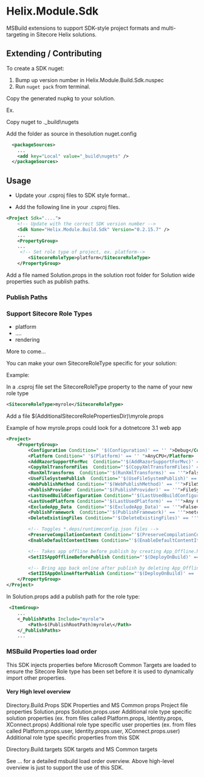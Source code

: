 # Helix.Module.Sdk  

MSBuild extensions to support SDK-style project formats and multi-targeting in Sitecore Helix solutions.


## Extending / Contributing

To create a SDK nuget: 

1. Bump up version number in Helix.Module.Build.Sdk.nuspec
2. Run `nuget pack` from terminal.  

Copy the generated nupkg to your solution.

Ex. 

Copy nuget to .\_build\nugets

Add the folder as source in thesolution nuget.config

```xml
  <packageSources>
    ...
    <add key="Local" value="_build\nugets" />
  </packageSources>
```

## Usage  

- Update your .csproj files to SDK style format..
  
- Add the following line in your .csproj files.

```xml
<Project Sdk="....">
    <!-- Update with the correct SDK version number -->
    <Sdk Name="Helix.Module.Build.Sdk" Version="0.2.15.7" />
    ...
    <PropertyGroup>
    ...
     <!-- Set role type of project, ex. platform-->
        <SitecoreRoleType>platform</SitecoreRoleType>
    </PropertyGroup>
```  

Add a file named Solution.props in the solution root folder for Solution wide properties such as publish paths.

### Publish Paths

### Support Sitecore Role Types

- platform
- ....
- rendering

More to come...  

You can make your own SitecoreRoleType specific for your solution:

Example:

In a .csproj file set the SitecoreRoleType property to the name of your new role type

```xml
<SitecoreRoleType>myrole</SitecoreRoleType>
```  

Add a file $(AdditionalSitecoreRolePropertiesDir)\myrole.props

Example of how myrole.props could look for a dotnetcore 3.1 web app

```xml
<Project>
    <PropertyGroup>
        <Configuration Condition=" '$(Configuration)' == '' ">Debug</Configuration>
        <Platform Condition=" '$(Platform)' == '' ">AnyCPU</Platform>
        <AddRazorSupportForMvc  Condition="'$(AddRazorSupportForMvc)' == ''">true</AddRazorSupportForMvc>
        <CopyXmlTransformFiles  Condition="'$(CopyXmlTransformFiles)' == ''">false</CopyXmlTransformFiles>
        <RunXmlTransforms  Condition="'$(RunXmlTransforms)' == ''">false</RunXmlTransforms>
        <UseFileSystemPublish  Condition="'$(UseFileSystemPublish)' == ''">false</UseFileSystemPublish>
        <WebPublishMethod Condition="'$(WebPublishMethod)' == ''">FileSystem</WebPublishMethod>
        <PublishProvider  Condition="'$(PublishProvider)' == ''">FileSystem</PublishProvider>
        <LastUsedBuildConfiguration Condition="'$(LastUsedBuildConfiguration)' == ''">Release</LastUsedBuildConfiguration>
        <LastUsedPlatform Condition="'$(LastUsedPlatform)' == ''">Any CPU</LastUsedPlatform>
        <ExcludeApp_Data  Condition="'$(ExcludeApp_Data)' == ''">False</ExcludeApp_Data>
        <PublishFramework  Condition="'$(PublishFramework)' == ''">netcoreapp3.1</PublishFramework>
        <DeleteExistingFiles Condition="'$(DeleteExistingFiles)' == ''">False</DeleteExistingFiles>

        <!-- Toggles *.deps/runtimeconfig.json files -->
        <PreserveCompilationContext Condition="'$(PreserveCompilationContext)' == ''">true</PreserveCompilationContext>
        <EnableDefaultContentItems Condition="'$(EnableDefaultContentItems)' == ''">true</EnableDefaultContentItems>

        <!-- Takes app offline before publish by creating App_Offline.htm file in publish target dir -->
        <SetIISAppOfflineBeforePublish Condition="'$(DeployOnBuild)' == ''">true</SetIISAppOfflineBeforePublish>

        <!-- Bring app back online after publish by deleting App_Offline.htm file in publish target dir -->
        <SetIISAppOnlineAfterPublish Condition="'$(DeployOnBuild)' == ''">true</SetIISAppOnlineAfterPublish>
    </PropertyGroup>
</Project>  
```  

In Solution.props add a publish path for the role type:

```xml
 <ItemGroup>
    ...
    <_PublishPaths Include="myrole">
        <Path>$(PublishRootPath)myrole\</Path>
    </_PublishPaths>
    ...
```

### MSBuild Properties load order  

This SDK injects properties before Microsoft Common Targets are loaded to ensure the Sitecore Role type has been set before it is used to dynamically import other properties.  

#### Very High level overview

Directory.Build.Props 
SDK Properties and MS Common props
Project file properties
Solution.props
Solution.props.user
Additional role type specific solution properties
    (ex. from files called Platform.props, Identity.props, XConnect.props)
Additional role type specific user properties
    (ex. from files called Platform.props.user, Identity.props.user, XConnect.props.user)
Additional role type specific properties from this SDK

Directory.Build.targets
SDK targets and MS Common targets

See ... for a detailed msbuild load order overview. Above high-level overview is just to support the use of this SDK.  